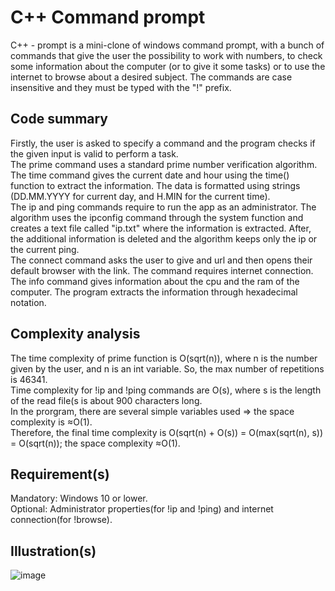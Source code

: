 # C++ Command prompt

C++ - prompt is a mini-clone of windows command prompt, with a bunch of commands that give the user the possibility to work with numbers, to check some information about the computer (or to give it some tasks) or to use the internet to browse about a desired subject. The commands are case insensitive and they must be typed with the "!" prefix.

## Code summary

Firstly, the user is asked to specify a command and the program checks if the given input is valid to perform a task. <br/>
The prime command uses a standard prime number verification algorithm. <br/>
The time command gives the current date and hour using the time() function to extract the information. The data is formatted using strings (DD.MM.YYYY for current day, and H.MIN for the current time). <br/>
The ip and ping commands require to run the app as an administrator.  The algorithm uses the ipconfig command through the system function and creates a text file called "ip.txt" where the information is extracted. After, the additional information is deleted and the algorithm keeps only the ip or the current ping. <br/>
The connect command asks the user to give and url and then opens their default browser with the link. The command requires internet connection. <br/>
The info command gives information about the cpu and the ram of the computer. The program extracts the information through hexadecimal notation. <br/>

## Complexity analysis
The time complexity of prime function is O(sqrt(n)), where n is the number given by the user, and n is an int variable. So, the max number of repetitions is 46341. <br/>
Time complexity for !ip and !ping commands are O(s), where s is the length of the read file(s is about 900 characters long. <br/>
In the prorgram, there are several simple variables used => the space complexity is ≈O(1). <br/>
Therefore, the final time complexity is O(sqrt(n) + O(s)) = O(max(sqrt(n), s)) = O(sqrt(n)); the space complexity ≈O(1). <br/>

## Requirement(s)
Mandatory: Windows 10 or lower. <br/>
Optional: Administrator properties(for !ip and !ping) and internet connection(for !browse).

## Illustration(s)

![image]()